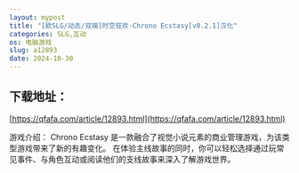 ```yaml
---
layout: mypost
title: "[欧SLG/动态/双端]时空狂欢-Chrono Ecstasy[v0.2.1]汉化"
categories: SLG,互动
os: 电脑游戏
slug: a12893
date: 2024-10-30
---
```


## 下载地址：

[https://qfafa.com/article/12893.html](https://qfafa.com/article/12893.html)

游戏介绍：
Chrono Ecstasy 是一款融合了视觉小说元素的商业管理游戏，为该类型游戏带来了新的有趣变化。 在体验主线故事的同时，你可以轻松选择通过玩常见事件、与角色互动或阅读他们的支线故事来深入了解游戏世界。